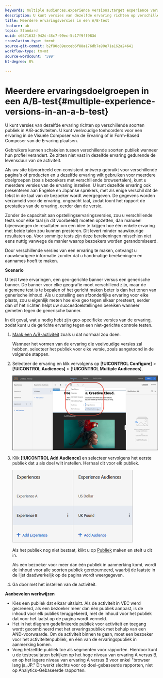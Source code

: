 ```yaml
---
keywords: multiple audiences;experience versions;target experience versions
description: U kunt versies van dezelfde ervaring richten op verschillende soorten publiek in A/B-activiteiten. U kunt veelvoudige toehoorders voor een ervaring in de Visuele Composer van de Ervaring of in Form-Based Composer van de Ervaring plaatsen.
title: Meerdere ervaringsversies in een A/B-test
feature: ab
topic: Standard
uuid: c6571632-942d-48c7-99ec-5c17f9ff983d
translation-type: tm+mt
source-git-commit: b2f80c89ecceb6f88a176db7a90e71a162a24641
workflow-type: tm+mt
source-wordcount: '599'
ht-degree: 0%

---
```



# Meerdere ervaringsdoelgroepen in een A/B-test{#multiple-experience-versions-in-an-a-b-test}

U kunt versies van dezelfde ervaring richten op verschillende soorten publiek in A/B-activiteiten. U kunt veelvoudige toehoorders voor een ervaring in de Visuele Composer van de Ervaring of in Form-Based Composer van de Ervaring plaatsen.

Gebruikers kunnen schakelen tussen verschillende soorten publiek wanneer hun profiel verandert. Ze zitten niet vast in dezelfde ervaring gedurende de levensduur van de activiteit.

Als uw site bijvoorbeeld een consistent ontwerp gebruikt voor verschillende pagina&#39;s of producten en u dezelfde ervaring wilt gebruiken voor meerdere doelgroepen (zoals bezoekers met verschillende browsertalen), kunt u meerdere versies van de ervaring instellen. U kunt dezelfde ervaring ook presenteren aan Engelse en Japanse sprekers, met als enige verschil dat de tekst in de taal van de bezoeker wordt weergegeven. De gegevens worden verzameld voor de ervaring, ongeacht taal, zodat toont het rapport de prestaties van de ervaring, eerder dan de versie.

Zonder de capaciteit aan opstellingservaringsversies, zou u verschillende tests voor elke taal (in dit voorbeeld) moeten opzetten, dan manueel bijeenvoegen de resultaten om een idee te krijgen hoe één enkele ervaring met beide talen zou kunnen presteren. Dit levert minder nauwkeurige resultaten op. Voor sommige tests zijn deze berekeningen misschien niet eens nuttig vanwege de manier waarop bezoekers worden gerandomiseerd.

Door verschillende versies van een ervaring te maken, ontvangt u nauwkeurigere informatie zonder dat u handmatige berekeningen en aannames hoeft te maken.

**Scenario**

U test twee ervaringen, een geo-gerichte banner versus een generische banner. De banner voor elke geografie moet verschillend zijn, maar de algemene test is te bepalen of het gericht maken beter is dan het tonen van generische inhoud. Als u opstelling een afzonderlijke ervaring voor elke plaats, zou u eigenlijk meten hoe elke geo tegen elkaar presteert, eerder dan of het richten helpt uw succesdoelstellingen bereiken wanneer gemeten tegen de generische banner.

In dit geval, wat u nodig hebt zijn geo-specifieke versies van de ervaring, zodat kunt u de gerichte ervaring tegen een niet-gerichte controle testen.

1. [Maak een A/B-activiteit](../../../c-activities/t-test-ab/t-test-create-ab/test-create-ab.md#task_68C8079BF9FF4625A3BD6680D554BB72) zoals u dat normaal zou doen.

   Wanneer het vormen van de ervaring die veelvoudige versies zal hebben, selecteer het publiek voor elke versie, zoals aangetoond in de volgende stappen.

1. Selecteer de ervaring en klik vervolgens op **[!UICONTROL Configure]** > **[!UICONTROL Audiences]** > **[!UICONTROL Multiple Audiences]**.

   ![Meerdere soorten publiek, optie](/help/c-activities/t-test-ab/t-test-create-ab/assets/multiple-audiences-new.png)

1. Klik **[!UICONTROL Add Audience]** en selecteer vervolgens het eerste publiek dat u als doel wilt instellen. Herhaal dit voor elk publiek.

   ![](assets/exp-versions.png)

   Als het publiek nog niet bestaat, klikt u op [Publiek](../../../c-target/c-audiences/create-audience.md#task_E18BD77A9A8F4ED0AC50569F94556558) maken en stelt u dit in.

   Als een bezoeker voor meer dan één publiek in aanmerking komt, wordt de inhoud voor alle soorten publiek geretourneerd, waarbij de laatste in de lijst daadwerkelijk op de pagina wordt weergegeven.

1. Ga door met het instellen van de activiteit.

**Aanbevolen werkwijzen**

* Kies een publiek dat elkaar uitsluitt. Als de activiteit in VEC werd gecreeerd, als een bezoeker meer dan één publiek aanpast, is de inhoud voor elk publiek teruggekeerd, met de inhoud voor het publiek dat voor het laatst op de pagina wordt vermeld.
* Het in het diagram gedefinieerde publiek voor activiteit en toegang wordt gecombineerd met het ervaringspubliek met behulp van een AND-voorwaarde. Om de activiteit binnen te gaan, moet een bezoeker voor het activiteitenpubliek, en één van de ervaringspubliek in aanmerking komen.
* Voeg hetzelfde publiek toe als segmenten voor rapporten. Hierdoor kunt u de testresultaten bekijken op het hoge niveau van ervaring A versus B, en op het lagere niveau van ervaring A versus B voor enkel &quot;browser lang ja_JP.&quot; Dit werkt slechts voor op doel-gebaseerde rapporten, niet op Analytics-Gebaseerde rapporten.

